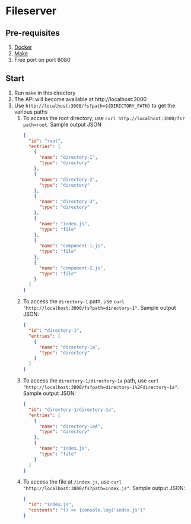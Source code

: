 # Fileserver

## Pre-requisites

1. [Docker](https://docs.docker.com/get-docker/)
2. [Make](https://www.gnu.org/software/make/)
3. Free port on port 8080

## Start

1. Run `make` in this directory
2. The API will become available at http://localhost:3000
3. Use `http://localhost:3000/fs?path=${DIRECTORY_PATH}` to get the various paths
   1. To access the root directory, use `curl http://localhost:3000/fs?path=root`. Sample output JSON
      ```json
      {
        "id": "root",
        "entries": [
          {
            "name": "directory-1",
            "type": "directory"
          },
          {
            "name": "directory-2",
            "type": "directory"
          },
          {
            "name": "directory-3",
            "type": "directory"
          },
          {
            "name": "index.js",
            "type": "file"
          },
          {
            "name": "component-1.js",
            "type": "file"
          },
          {
            "name": "component-2.js",
            "type": "file"
          }
        ]
      }
      ```
   2. To access the `directory-1` path, use `curl "http://localhost:3000/fs?path=directory-1"`. Sample output JSON:
      ```json
      {
        "id": "directory-1",
        "entries": [
          {
            "name": "directory-1a",
            "type": "directory"
          }
        ]
      }
      ```
   3. To access the `directory-1/directory-1a` path, use `curl "http://localhost:3000/fs?path=directory-1%2Fdirectory-1a"`. Sample output JSON:
      ```json
      {
        "id": "directory-1/directory-1a",
        "entries": [
          {
            "name": "directory-1aA",
            "type": "directory"
          },
          {
            "name": "index.js",
            "type": "file"
          }
        ]
      }
      ```
   4. To access the file at `/index.js`, use `curl "http://localhost:3000/fs?path=index.js"`. Sample output JSON:
      ```json
      {
        "id": "index.js",
        "contents": "() => {console.log('index.js'}"
      }
      ```
